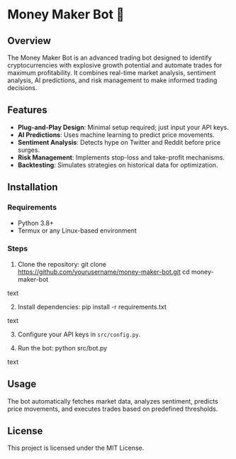 # Money Maker Bot 💸

## Overview
The Money Maker Bot is an advanced trading bot designed to identify cryptocurrencies with explosive growth potential and automate trades for maximum profitability. It combines real-time market analysis, sentiment analysis, AI predictions, and risk management to make informed trading decisions.

## Features
- **Plug-and-Play Design**: Minimal setup required; just input your API keys.
- **AI Predictions**: Uses machine learning to predict price movements.
- **Sentiment Analysis**: Detects hype on Twitter and Reddit before price surges.
- **Risk Management**: Implements stop-loss and take-profit mechanisms.
- **Backtesting**: Simulates strategies on historical data for optimization.

## Installation

### Requirements
- Python 3.8+
- Termux or any Linux-based environment

### Steps
1. Clone the repository:
git clone https://github.com/yourusername/money-maker-bot.git
cd money-maker-bot

text

2. Install dependencies:
pip install -r requirements.txt

text

3. Configure your API keys in `src/config.py`.

4. Run the bot:
python src/bot.py

text

## Usage

The bot automatically fetches market data, analyzes sentiment, predicts price movements, and executes trades based on predefined thresholds.

## License

This project is licensed under the MIT License.
